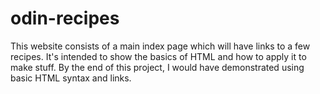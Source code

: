# odin-recipes
This website consists of a main index page which will have links to a few recipes. 
It's intended to show the basics of HTML and how to apply it to make stuff.
By the end of this project, I would have demonstrated using basic HTML syntax and links.